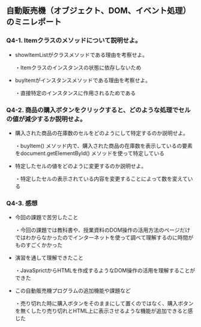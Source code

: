 ## 自動販売機（オブジェクト、DOM、イベント処理）のミニレポート
### Q4-1. Itemクラスのメソッドについて説明せよ。
* showItemListがクラスメソッドである理由を考察せよ。

   ・Itemクラスのインスタンスの状態に依存しないため
* buyItemがインスタンスメソッドである理由を考察せよ。

  ・直接特定のインスタンスに作用されるためである
### Q4-2. 商品の購入ボタンをクリックすると、どのような処理でセルの値が減少するか説明せよ。
* 購入された商品の在庫数のセルをどのようにして特定するのか説明せよ。

  ・buyItem() メソッド内で、購入された商品の在庫数を表示している<td>の要素をdocument.getElementById() メソッドを使って特定している
* 特定したセルの値をどのように変更するのか説明せよ。

   ・特定したセルの表示されている内容を変更することによって数を変えている
### Q4-3. 感想
* 今回の課題で苦労したこと

  ・今回の課題では教科書や、授業資料のDOM操作の活用方法のページだけではわからなかったのでインターネットを使って調べて理解するのに時間がものすごくかかった
* 演習を通して理解できたこと

   ・JavaSprictからHTMLを作成するようなDOM操作の活用を理解することができた
* この自動販売機プログラムの追加機能や課題など

  ・売り切れた時に購入ボタンをそのままにして置くのではなく、購入ボタンを無くしたり売り切れとHTML上に表示させるような機能が追加できると感じた
